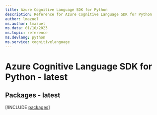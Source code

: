 ```yaml
---
title: Azure Cognitive Language SDK for Python
description: Reference for Azure Cognitive Language SDK for Python
author: lmazuel
ms.author: lmazuel
ms.data: 01/10/2023
ms.topic: reference
ms.devlang: python
ms.service: cognitivelanguage
---
```

# Azure Cognitive Language SDK for Python - latest
## Packages - latest
[!INCLUDE [packages](cognitive-language-index.md)]